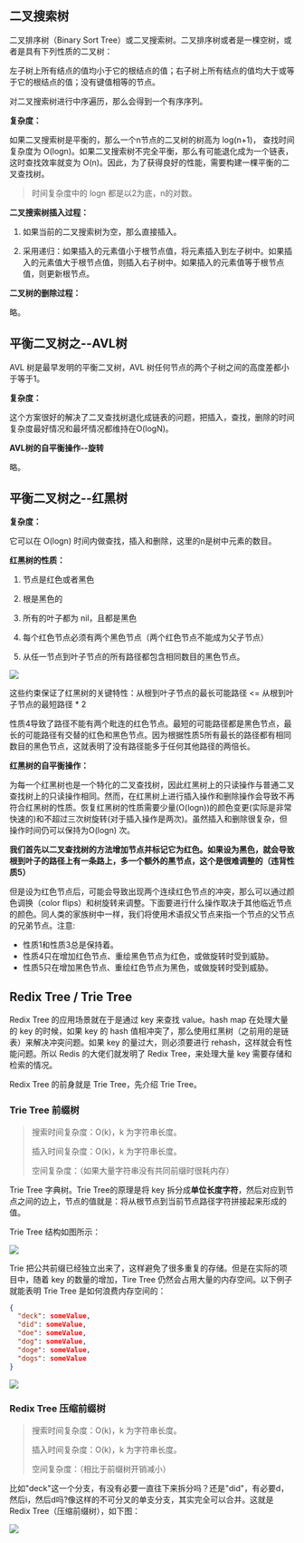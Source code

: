 ## 二叉搜索树

二叉排序树（Binary Sort Tree）或二叉搜索树。二叉排序树或者是一棵空树，或者是具有下列性质的二叉树：

左子树上所有结点的值均小于它的根结点的值；右子树上所有结点的值均大于或等于它的根结点的值；没有键值相等的节点。

对二叉搜索树进行中序遍历，那么会得到一个有序序列。

**复杂度：**

如果二叉搜索树是平衡的，那么一个n节点的二叉树的树高为 log(n+1)， 查找时间复杂度为 O(logn)。如果二叉搜索树不完全平衡，那么有可能退化成为一个链表，这时查找效率就变为 O(n)。因此，为了获得良好的性能，需要构建一棵平衡的二叉查找树。

> 时间复杂度中的 logn 都是以2为底，n的对数。

**二叉搜索树插入过程：**

1. 如果当前的二叉搜索树为空，那么直接插入。

2. 采用递归：如果插入的元素值小于根节点值，将元素插入到左子树中。如果插入的元素值大于根节点值，则插入右子树中。如果插入的元素值等于根节点值，则更新根节点。

**二叉树的删除过程：**

略。

## 平衡二叉树之--AVL树

AVL 树是最早发明的平衡二叉树，AVL 树任何节点的两个子树之间的高度差都小于等于1。

**复杂度：**

这个方案很好的解决了二叉查找树退化成链表的问题，把插入，查找，删除的时间复杂度最好情况和最坏情况都维持在O(logN)。

**AVL树的自平衡操作--旋转**

略。

## 平衡二叉树之--红黑树

**复杂度：**

它可以在 O(logn) 时间内做查找，插入和删除，这里的n是树中元素的数目。

**红黑树的性质：**

1. 节点是红色或者黑色

2. 根是黑色的

3. 所有的叶子都为 nil，且都是黑色

4. 每个红色节点必须有两个黑色节点（两个红色节点不能成为父子节点）

5. 从任一节点到叶子节点的所有路径都包含相同数目的黑色节点。

![](./images/7.png)

这些约束保证了红黑树的关键特性：从根到叶子节点的最长可能路径 <= 从根到叶子节点的最短路径 * 2

性质4导致了路径不能有两个毗连的红色节点。最短的可能路径都是黑色节点，最长的可能路径有交替的红色和黑色节点。因为根据性质5所有最长的路径都有相同数目的黑色节点，这就表明了没有路径能多于任何其他路径的两倍长。

**红黑树的自平衡操作：**

为每一个红黑树也是一个特化的二叉查找树，因此红黑树上的只读操作与普通二叉查找树上的只读操作相同。然而，在红黑树上进行插入操作和删除操作会导致不再符合红黑树的性质。恢复红黑树的性质需要少量(O(logn))的颜色变更(实际是非常快速的)和不超过三次树旋转(对于插入操作是两次)。虽然插入和删除很复杂，但操作时间仍可以保持为O(logn) 次。

**我们首先以二叉查找树的方法增加节点并标记它为红色。如果设为黑色，就会导致根到叶子的路径上有一条路上，多一个额外的黑节点，这个是很难调整的（违背性质5）**

但是设为红色节点后，可能会导致出现两个连续红色节点的冲突，那么可以通过颜色调换（color flips）和树旋转来调整。下面要进行什么操作取决于其他临近节点的颜色。同人类的家族树中一样，我们将使用术语叔父节点来指一个节点的父节点的兄弟节点。注意:

- 性质1和性质3总是保持着。
- 性质4只在增加红色节点、重绘黑色节点为红色，或做旋转时受到威胁。
- 性质5只在增加黑色节点、重绘红色节点为黑色，或做旋转时受到威胁。

## Redix Tree / Trie Tree

Redix Tree 的应用场景就在于是通过 key 来查找 value。hash map 在处理大量的 key 的时候，如果 key 的 hash 值相冲突了，那么使用红黑树（之前用的是链表）来解决冲突问题。如果 key 的量过大，则必须要进行 rehash，这样就会有性能问题。所以 Redis 的大佬们就发明了 Redix Tree，来处理大量 key 需要存储和检索的情况。

Redix Tree 的前身就是 Trie Tree，先介绍 Trie Tree。

### Trie Tree 前缀树

> 搜索时间复杂度：O(k)，k 为字符串长度。
> 
> 插入时间复杂度：O(k)，k 为字符串长度。
> 
> 空间复杂度：（如果大量字符串没有共同前缀时很耗内存）

Trie Tree 字典树。Trie Tree的原理是将 key 拆分成**单位长度字符**，然后对应到节点之间的边上，节点的值就是：将从根节点到当前节点路径字符拼接起来形成的值。

Trie Tree 结构如图所示：

![](./images/1.png)

Trie 把公共前缀已经独立出来了，这样避免了很多重复的存储。但是在实际的项目中，随着 key 的数量的增加，Tire Tree 仍然会占用大量的内存空间。以下例子就能表明 Trie Tree 是如何浪费内存空间的：

```json
{
  "deck": someValue,
  "did": someValue,
  "doe": someValue,
  "dog": someValue,
  "doge": someValue,
  "dogs": someValue
}
```

![](./images/4.png)

### Redix Tree 压缩前缀树

> 搜索时间复杂度：O(k)，k 为字符串长度。
> 
> 插入时间复杂度：O(k)，k 为字符串长度。
> 
> 空间复杂度：（相比于前缀树开销减小）

比如"deck"这一个分支，有没有必要一直往下来拆分吗？还是"did"，有必要d，然后i，然后d吗?像这样的不可分叉的单支分支，其实完全可以合并。这就是 Redix Tree（压缩前缀树），如下图：

![](./images/3.png)
